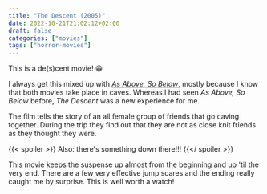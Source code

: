```yaml
---
title: "The Descent (2005)"
date: 2022-10-21T21:02:12+02:00
draft: false
categories: ["movies"]
tags: ["horror-movies"]
---
```


This is a de(s)cent movie! 😁

I always get this mixed up with [_As Above, So Below_](../as-above-so-below-2014), mostly because I know that both movies take place in caves. Whereas I had seen _As Above, So Below_ before, _The Descent_ was a new experience for me.

The film tells the story of an all female group of friends that go caving together. During the trip they find out that they are not as close knit friends as they thought they were.

{{< spoiler >}}
Also: there's something down there!!!
{{</ spoiler >}}

This movie keeps the suspense up almost from the beginning and up 'til the very end. There are a few very effective jump scares and the ending really caught me by surprise. This is well worth a watch!
